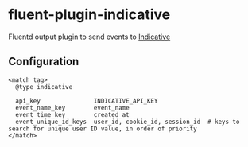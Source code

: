 # fluent-plugin-indicative

Fluentd output plugin to send events to [Indicative](https://www.indicative.com/)

## Configuration

```
<match tag>
  @type indicative

  api_key               INDICATIVE_API_KEY
  event_name_key        event_name
  event_time_key        created_at
  event_unique_id_keys  user_id, cookie_id, session_id  # keys to search for unique user ID value, in order of priority
</match>
```
